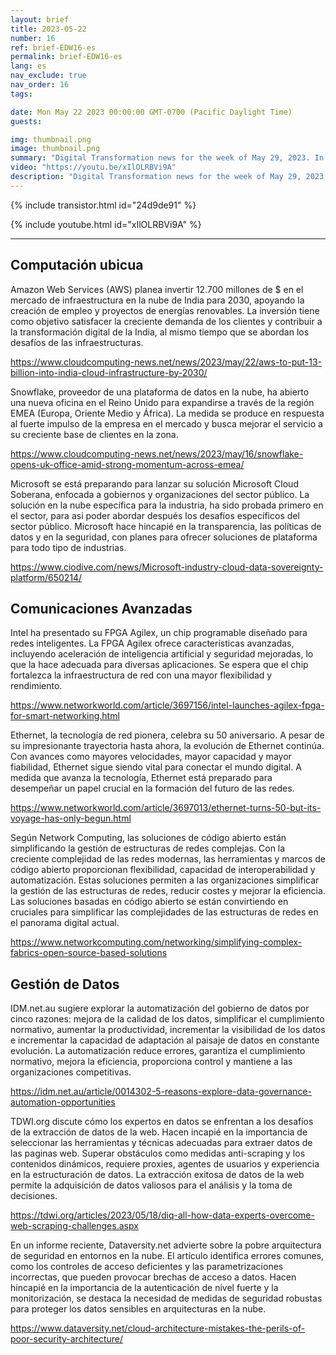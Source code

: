```yaml
---
layout: brief
title: 2023-05-22
number: 16
ref: brief-EDW16-es
permalink: brief-EDW16-es
lang: es
nav_exclude: true
nav_order: 16
tags:

date: Mon May 22 2023 00:00:00 GMT-0700 (Pacific Daylight Time)
guests:

img: thumbnail.png
image: thumbnail.png
summary: "Digital Transformation news for the week of May 29, 2023. In this episode."
video: "https://youtu.be/xIlOLRBVi9A"
description: "Digital Transformation news for the week of May 29, 2023. In this episode."
---
```



{% include transistor.html id="24d9de91" %}



{% include youtube.html id="xIlOLRBVi9A" %}


---

## Computación ubicua

Amazon Web Services (AWS) planea invertir 12.700 millones de $ en el mercado de infraestructura en la nube de India para 2030, apoyando la creación de empleo y proyectos de energías renovables. La inversión tiene como objetivo satisfacer la creciente demanda de los clientes y contribuir a la transformación digital de la India, al mismo tiempo que se abordan los desafíos de las infraestructuras.

[https://www.cloudcomputing-news.net/news/2023/may/22/aws-to-put-13-billion-into-india-cloud-infrastructure-by-2030/
](https://www.cloudcomputing-news.net/news/2023/may/22/aws-to-put-13-billion-into-india-cloud-infrastructure-by-2030/)

Snowflake, proveedor de una plataforma de datos en la nube, ha abierto una nueva oficina en el Reino Unido para expandirse a través de la región EMEA (Europa, Oriente Medio y África). La medida se produce en respuesta al fuerte impulso de la empresa en el mercado y busca mejorar el servicio a su creciente base de clientes en la zona.

[https://www.cloudcomputing-news.net/news/2023/may/16/snowflake-opens-uk-office-amid-strong-momentum-across-emea/
](https://www.cloudcomputing-news.net/news/2023/may/16/snowflake-opens-uk-office-amid-strong-momentum-across-emea/)

Microsoft se está preparando para lanzar su solución Microsoft Cloud Soberana, enfocada a gobiernos y organizaciones del sector público. La solución en la nube específica para la industria, ha sido probada primero en el sector, para asi poder abordar después los desafíos específicos del sector público. Microsoft hace hincapié en la transparencia, las políticas de datos y en la seguridad, con planes para ofrecer soluciones de plataforma para todo tipo de industrias.

[https://www.ciodive.com/news/Microsoft-industry-cloud-data-sovereignty-platform/650214/
](https://www.ciodive.com/news/Microsoft-industry-cloud-data-sovereignty-platform/650214/)

## Comunicaciones Avanzadas

Intel ha presentado su FPGA Agilex, un chip programable diseñado para redes inteligentes. La FPGA Agilex ofrece características avanzadas, incluyendo aceleración de inteligencia artificial y seguridad mejoradas, lo que la hace adecuada para diversas aplicaciones. Se espera que el chip fortalezca la infraestructura de red con una mayor flexibilidad y rendimiento.

[https://www.networkworld.com/article/3697156/intel-launches-agilex-fpga-for-smart-networking.html
](https://www.networkworld.com/article/3697156/intel-launches-agilex-fpga-for-smart-networking.html)

Ethernet, la tecnología de red pionera, celebra su 50 aniversario. A pesar de su impresionante trayectoria hasta ahora, la evolución de Ethernet continúa. Con avances como mayores velocidades, mayor capacidad y mayor fiabilidad, Ethernet sigue siendo vital para conectar el mundo digital. A medida que avanza la tecnología, Ethernet está preparado para desempeñar un papel crucial en la formación del futuro de las redes.

[https://www.networkworld.com/article/3697013/ethernet-turns-50-but-its-voyage-has-only-begun.html
](https://www.networkworld.com/article/3697013/ethernet-turns-50-but-its-voyage-has-only-begun.html)

Según Network Computing, las soluciones de código abierto están simplificando la gestión de estructuras de redes complejas. Con la creciente complejidad de las redes modernas, las herramientas y marcos de código abierto proporcionan flexibilidad, capacidad de interoperabilidad y automatización. Estas soluciones permiten a las organizaciones simplificar la gestión de las estructuras de redes, reducir costes y mejorar la eficiencia. Las soluciones basadas en código abierto se están convirtiendo en cruciales para simplificar las complejidades de las estructuras de redes en el panorama digital actual.

[https://www.networkcomputing.com/networking/simplifying-complex-fabrics-open-source-based-solutions
](https://www.networkcomputing.com/networking/simplifying-complex-fabrics-open-source-based-solutions)

## Gestión de Datos

IDM.net.au sugiere explorar la automatización del gobierno de datos por cinco razones: mejora de la calidad de los datos, simplificar el cumplimiento normativo, aumentar la productividad, incrementar la visibilidad de los datos e incrementar la capacidad de adaptación al paisaje de datos en constante evolución. La automatización reduce errores, garantiza el cumplimiento normativo, mejora la eficiencia, proporciona control y mantiene a las organizaciones competitivas.

[https://idm.net.au/article/0014302-5-reasons-explore-data-governance-automation-opportunities
](https://idm.net.au/article/0014302-5-reasons-explore-data-governance-automation-opportunities)

TDWI.org discute cómo los expertos en datos se enfrentan a los desafíos de la extracción de datos de la web. Hacen incapié en la importancia de seleccionar las herramientas y técnicas adecuadas para extraer datos de las paginas web. Superar obstáculos como medidas anti-scraping y los contenidos dinámicos, requiere proxies, agentes de usuarios y experiencia en la estructuración de datos. La extracción exitosa de datos de la web permite la adquisición de datos valiosos para el análisis y la toma de decisiones.

[https://tdwi.org/articles/2023/05/18/diq-all-how-data-experts-overcome-web-scraping-challenges.aspx
](https://tdwi.org/articles/2023/05/18/diq-all-how-data-experts-overcome-web-scraping-challenges.aspx)

En un informe reciente, Dataversity.net advierte sobre la pobre arquitectura de seguridad en entornos en la nube. El artículo identifica errores comunes, como los controles de acceso deficientes y las parametrizaciones incorrectas, que pueden provocar brechas de acceso a datos. Hacen hincapié en la importancia de la autenticación de nivel fuerte y la monitorización, se destaca la necesidad de medidas de seguridad robustas para proteger los datos sensibles en arquitecturas en la nube.

[https://www.dataversity.net/cloud-architecture-mistakes-the-perils-of-poor-security-architecture/
](https://www.dataversity.net/cloud-architecture-mistakes-the-perils-of-poor-security-architecture/)

